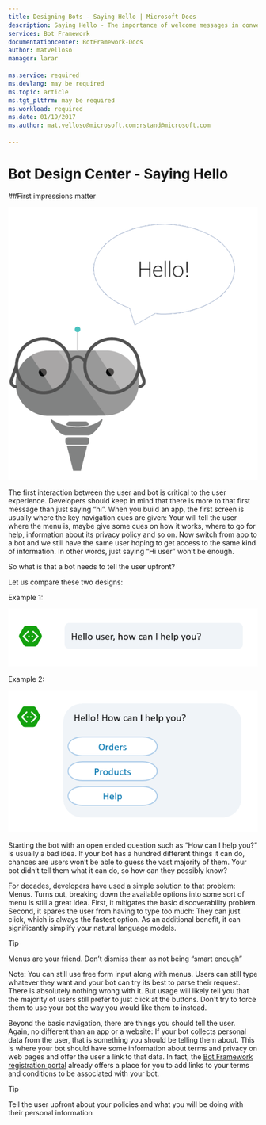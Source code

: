 ```yaml
---
title: Designing Bots - Saying Hello | Microsoft Docs
description: Saying Hello - The importance of welcome messages in conversational applications
services: Bot Framework
documentationcenter: BotFramework-Docs
author: matvelloso
manager: larar

ms.service: required
ms.devlang: may be required
ms.topic: article
ms.tgt_pltfrm: may be required
ms.workload: required
ms.date: 01/19/2017
ms.author: mat.velloso@microsoft.com;rstand@microsoft.com

---
```

# Bot Design Center - Saying Hello



##First impressions matter


![bot](../../media/designing-bots/core/hello-bot.png)

The first interaction between the user and bot is critical to the user experience. Developers should keep in mind that there is more to that first message than just saying “hi”. When you build an app, the first screen is usually where the key navigation cues are given: Your will tell the user where the menu is, maybe give some cues on how it works, where to go for help, information about its privacy policy and so on. Now switch from app to a bot and we still have the same user hoping to get access to the same kind of information. In other words, just saying “Hi user” won’t be enough.

So what is that a bot needs to tell the user upfront?

Let us compare these two designs:

Example 1:

![bot](../../media/designing-bots/core/hello1.png)


Example 2:

![bot](../../media/designing-bots/core/hello2.png)


Starting the bot with an open ended question such as “How can I help you?” is usually a bad idea. If your bot has a hundred different things it can do, chances are users won’t be able to guess the vast majority of them. Your bot didn’t tell them what it can do, so how can they possibly know?

For decades, developers have used a simple solution to that problem: Menus. Turns out, breaking down the available options into some sort of menu is still a great idea. First, it mitigates the basic discoverability problem. Second, it spares the user from having to type too much: They can just click, which is always the fastest option. As an additional benefit, it can significantly simplify your natural language models.

>[!TIP]
>Menus are your friend. Don’t dismiss them as not being “smart enough”

Note: You can still use free form input along with menus. Users can still type whatever they want and your bot can try its best to parse their request. There is absolutely nothing wrong with it. But usage will likely tell you that the majority of users still prefer to just click at the buttons. Don't try to force them to use your bot the way you would like them to instead.

Beyond the basic navigation, there are things you should tell the user. Again, no different than an app or a website: If your bot collects personal data from the user, that is something you should be telling them about. This is where your bot should have some information about terms and privacy on web pages and offer the user a link to that data. In fact, the [Bot Framework registration portal](https://dev.botframework.com/) already offers a place for you to add links to your terms and conditions to be associated with your bot.

>[!TIP]
>Tell the user upfront about your policies and what you will be doing with their personal information
